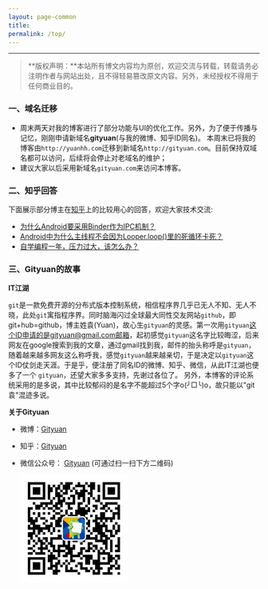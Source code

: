 ```yaml
---
layout: page-common
title: 
permalink: /top/
---
```


----------

> **版权声明：**本站所有博文内容均为原创，欢迎交流与转载，转载请务必注明作者与网站出处，且不得轻易篡改原文内容。另外，未经授权不得用于任何商业目的。

### 一、域名迁移

- 周末两天对我的博客进行了部分功能与UI的优化工作。另外，为了便于传播与记忆，刚刚申请新域名**gityuan**(与我的微博、知乎ID同名)。 本周末已将我的博客由`http://yuanhh.com`迁移到新域名`http://gityuan.com`。目前保持双域名都可以访问，后续将会停止对老域名的维护；
- 建议大家以后采用新域名`gityuan.com`来访问本博客。

### 二、知乎回答

下面展示部分博主在[知乎](http://www.zhihu.com/people/gityuan)上的比较用心的回答，欢迎大家技术交流:

- [为什么Android要采用Binder作为IPC机制？](https://www.zhihu.com/question/39440766/answer/89210950)
- [Android中为什么主线程不会因为Looper.loop()里的死循环卡死？](https://www.zhihu.com/question/34652589/answer/90344494?from=profile_answer_card)
- [自学编程一年，压力过大，该怎么办？](https://www.zhihu.com/question/41198536/answer/90560766?from=profile_answer_card)

### 三、Gityuan的故事

**IT江湖**

`git`是一款免费开源的分布式版本控制系统，相信程序界几乎已无人不知、无人不晓，此处`git`寓指程序界。同时脑海闪过全球最大同性交友网站`github`，即git+hub=github，博主姓袁(Yuan)，故心生`gityuan`的灵感。第一次用`gityuan`这个ID申请的是gityuan@gmail.com邮箱，起初感觉`gityuan`这名字比较晦涩，后来网友在google搜索到我的文章，通过gmail找到我，邮件的抬头称呼是`gityuan`，随着越来越多网友这么称呼我，感觉`gityuan`越来越亲切，于是决定以`gityuan`这个ID仗剑走天涯。于是乎，便注册了同名ID的微博、知乎、微信，从此IT江湖也便多了一个 `gityuan`，还望大家多多支持，先谢过各位了。 另外，本博客的评论系统采用的是多说，其中比较郁闷的是名字不能超过5个字o(╯□╰)o，故只能以"git袁"混迹多说。

**关于Gityuan**

* 微博：[Gityuan](http://weibo.com/gityuan)
* 知乎：[Gityuan](http://www.zhihu.com/people/gityuan)
* 微信公众号： [Gityuan]() (可通过扫一扫下方二维码)

    ![Gityuan](/images/about-me/gityuan.jpg)